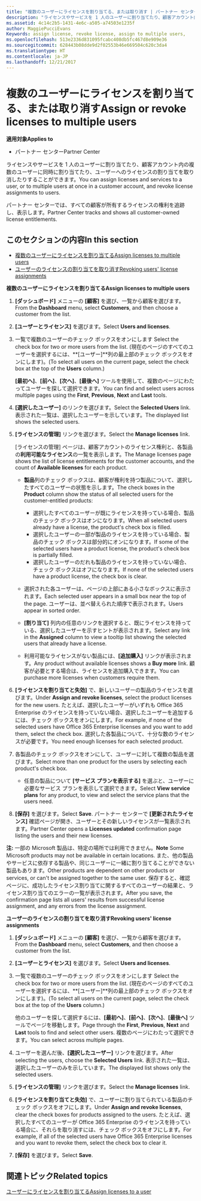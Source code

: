 ```yaml
---
title: "複数のユーザーにライセンスを割り当てる、または取り消す | パートナー センター"
description: "ライセンスやサービスを 1 人のユーザーに割り当てたり、顧客アカウント内の複数のユーザーに同時に割り当てたり、ユーザーへのライセンスの割り当てを取り消したりすることができます。"
ms.assetid: 4c14c2b5-1431-4e6c-a505-a74503e1235f
author: MaggiePucciEvans
Keywords: assign license, revoke license, assign to multiple users,
ms.openlocfilehash: 513e2336d831095fcabc408db5fc467d8e909e36
ms.sourcegitcommit: 628443b08dde9d2f02553b46e669504c620c3da4
ms.translationtype: HT
ms.contentlocale: ja-JP
ms.lasthandoff: 12/21/2017
---
```

# <a name="assign-or-revoke-licenses-to-multiple-users"></a><span data-ttu-id="a67a8-103">複数のユーザーにライセンスを割り当てる、または取り消す</span><span class="sxs-lookup"><span data-stu-id="a67a8-103">Assign or revoke licenses to multiple users</span></span>

**<span data-ttu-id="a67a8-104">適用対象</span><span class="sxs-lookup"><span data-stu-id="a67a8-104">Applies to</span></span>**

-  <span data-ttu-id="a67a8-105">パートナー センター</span><span class="sxs-lookup"><span data-stu-id="a67a8-105">Partner Center</span></span>

<span data-ttu-id="a67a8-106">ライセンスやサービスを 1 人のユーザーに割り当てたり、顧客アカウント内の複数のユーザーに同時に割り当てたり、ユーザーへのライセンスの割り当てを取り消したりすることができます。</span><span class="sxs-lookup"><span data-stu-id="a67a8-106">You can assign licenses and services to a user, or to multiple users at once in a customer account, and revoke license assignments to users.</span></span>

<span data-ttu-id="a67a8-107">パートナー センターでは、すべての顧客が所有するライセンスの権利を追跡し、表示します。</span><span class="sxs-lookup"><span data-stu-id="a67a8-107">Partner Center tracks and shows all customer-owned license entitlements.</span></span>

## <a name="in-this-section"></a><span data-ttu-id="a67a8-108">このセクションの内容</span><span class="sxs-lookup"><span data-stu-id="a67a8-108">In this section</span></span>


-   [<span data-ttu-id="a67a8-109">複数のユーザーにライセンスを割り当てる</span><span class="sxs-lookup"><span data-stu-id="a67a8-109">Assign licenses to multiple users</span></span>](#assign-licenses-to-groups)
-   [<span data-ttu-id="a67a8-110">ユーザーのライセンスの割り当てを取り消す</span><span class="sxs-lookup"><span data-stu-id="a67a8-110">Revoking users' license assignments</span></span>](#revoking-licenses)

<a href="" id="assign-licenses-to-groups"></a>
<span data-ttu-id="a67a8-111">**複数のユーザーにライセンスを割り当てる**</span><span class="sxs-lookup"><span data-stu-id="a67a8-111">**Assign licenses to multiple users**</span></span>

1.  <span data-ttu-id="a67a8-112">**[ダッシュボード]** メニューの **[顧客]** を選び、一覧から顧客を選びます。</span><span class="sxs-lookup"><span data-stu-id="a67a8-112">From the **Dashboard** menu, select **Customers**, and then choose a customer from the list.</span></span>
2.  <span data-ttu-id="a67a8-113">**[ユーザーとライセンス]** を選びます。</span><span class="sxs-lookup"><span data-stu-id="a67a8-113">Select **Users and licenses**.</span></span>
3.  <span data-ttu-id="a67a8-114">一覧で複数のユーザーのチェック ボックスをオンにします </span><span class="sxs-lookup"><span data-stu-id="a67a8-114">Select the check box for two or more users from the list.</span></span> <span data-ttu-id="a67a8-115">(現在のページのすべてのユーザーを選択するには、**[ユーザー]**列の最上部のチェック ボックスをオンにします)。</span><span class="sxs-lookup"><span data-stu-id="a67a8-115">(To select all users on the current page, select the check box at the top of the **Users** column.)</span></span>

    <span data-ttu-id="a67a8-116">**[最初へ]**、**[前へ]**、**[次へ]**、**[最後へ]** ツールを使用して、複数のページにわたってユーザーを探して選択できます。</span><span class="sxs-lookup"><span data-stu-id="a67a8-116">You can find and select users across multiple pages using the **First**, **Previous**, **Next** and **Last** tools.</span></span>

4.  <span data-ttu-id="a67a8-117">**[選択したユーザー]** のリンクを選びます。</span><span class="sxs-lookup"><span data-stu-id="a67a8-117">Select the **Selected Users** link.</span></span> <span data-ttu-id="a67a8-118">表示された一覧は、選択したユーザーを示しています。</span><span class="sxs-lookup"><span data-stu-id="a67a8-118">The displayed list shows the selected users.</span></span>
5.  <span data-ttu-id="a67a8-119">**[ライセンスの管理]** リンクを選びます。</span><span class="sxs-lookup"><span data-stu-id="a67a8-119">Select the **Manage licenses** link.</span></span>

    <span data-ttu-id="a67a8-120">[ライセンスの管理] ページは、顧客アカウントのライセンス権利と、各製品の**利用可能なライセンス**の一覧を表示します。</span><span class="sxs-lookup"><span data-stu-id="a67a8-120">The Manage licenses page shows the list of license entitlements for the customer accounts, and the count of **Available licenses** for each product.</span></span>

    -   <span data-ttu-id="a67a8-121">**製品**列のチェック ボックスは、顧客が権利を持つ製品について、選択したすべてのユーザーの状態を示します。</span><span class="sxs-lookup"><span data-stu-id="a67a8-121">The check boxes in the **Product** column show the status of all selected users for the customer-entitled products:</span></span>

        -   <span data-ttu-id="a67a8-122">選択したすべてのユーザーが既にライセンスを持っている場合、製品のチェック ボックスはオンになります。</span><span class="sxs-lookup"><span data-stu-id="a67a8-122">When all selected users already have a license, the product's check box is filled.</span></span>
        -   <span data-ttu-id="a67a8-123">選択したユーザーの一部が製品のライセンスを持っている場合、製品のチェック ボックスは部分的にオンになります。</span><span class="sxs-lookup"><span data-stu-id="a67a8-123">If some of the selected users have a product license, the product's check box is partially filled.</span></span>
        -   <span data-ttu-id="a67a8-124">選択したユーザーのだれも製品のライセンスを持っていない場合、チェック ボックスはオフになります。</span><span class="sxs-lookup"><span data-stu-id="a67a8-124">If none of the selected users have a product license, the check box is clear.</span></span>
    -   <span data-ttu-id="a67a8-125">選択された各ユーザーは、ページの上部にある小さなボックスに表示されます。</span><span class="sxs-lookup"><span data-stu-id="a67a8-125">Each selected user appears in a small box near the top of the page.</span></span> <span data-ttu-id="a67a8-126">ユーザーは、並べ替えられた順序で表示されます。</span><span class="sxs-lookup"><span data-stu-id="a67a8-126">Users appear in sorted order.</span></span>

    -   <span data-ttu-id="a67a8-127">**[割り当て]** 列内の任意のリンクを選択すると、既にライセンスを持っている、選択したユーザーを示すヒントが表示されます。</span><span class="sxs-lookup"><span data-stu-id="a67a8-127">Select any link in the **Assigned** column to view a tooltip list showing the selected users that already have a license.</span></span>

    -   <span data-ttu-id="a67a8-128">利用可能なライセンスがない製品には、**[追加購入]** リンクが表示されます。</span><span class="sxs-lookup"><span data-stu-id="a67a8-128">Any product without available licenses shows a **Buy more** link.</span></span> <span data-ttu-id="a67a8-129">顧客が必要とする場合は、ライセンスを追加購入できます。</span><span class="sxs-lookup"><span data-stu-id="a67a8-129">You can purchase more licenses when customers require them.</span></span>

6.  <span data-ttu-id="a67a8-130">**[ライセンスを割り当てと失効]** で、新しいユーザーの製品のライセンスを選びます。</span><span class="sxs-lookup"><span data-stu-id="a67a8-130">Under **Assign and revoke licenses**, select the product licenses for the new users.</span></span> <span data-ttu-id="a67a8-131">たとえば、選択したユーザーがいずれも Office 365 Enterprise のライセンスを持っていない場合、選択したユーザーを追加するには、チェック ボックスをオンにします。</span><span class="sxs-lookup"><span data-stu-id="a67a8-131">For example, if none of the selected users have Office 365 Enterprise licenses and you want to add them, select the check box.</span></span> <span data-ttu-id="a67a8-132">選択した各製品について、十分な数のライセンスが必要です。</span><span class="sxs-lookup"><span data-stu-id="a67a8-132">You need enough licenses for each selected product.</span></span>
7.  <span data-ttu-id="a67a8-133">各製品のチェック ボックスをオンにして、ユーザーに対して複数の製品を選びます。</span><span class="sxs-lookup"><span data-stu-id="a67a8-133">Select more than one product for the users by selecting each product's check box.</span></span>
    -   <span data-ttu-id="a67a8-134">任意の製品について **[サービス プランを表示する]** を選ぶと、ユーザーに必要なサービス プランを表示して選択できます。</span><span class="sxs-lookup"><span data-stu-id="a67a8-134">Select **View service plans** for any product, to view and select the service plans that the users need.</span></span>

8.  <span data-ttu-id="a67a8-135">**[保存]** を選びます。</span><span class="sxs-lookup"><span data-stu-id="a67a8-135">Select **Save**.</span></span> <span data-ttu-id="a67a8-136">パートナー センターで **[更新されたライセンス]** 確認ページが開き、ユーザーとその新しいライセンスが一覧表示されます。</span><span class="sxs-lookup"><span data-stu-id="a67a8-136">Partner Center opens a **Licenses updated** confirmation page listing the users and their new licenses.</span></span>

<span data-ttu-id="a67a8-137">**注:** 一部の Microsoft 製品は、特定の場所では利用できません。</span><span class="sxs-lookup"><span data-stu-id="a67a8-137">**Note**  Some Microsoft products may not be available in certain locations.</span></span> <span data-ttu-id="a67a8-138">また、他の製品やサービスに依存する製品や、同じユーザーに一緒に割り当てることができない製品もあります。</span><span class="sxs-lookup"><span data-stu-id="a67a8-138">Other products are dependent on other products or services, or can't be assigned together to the same user.</span></span> <span data-ttu-id="a67a8-139">保存すると、確認ページに、成功したライセンス割り当てに関するすべてのユーザーの結果と、ライセンス割り当てのエラーの一覧が表示されます。</span><span class="sxs-lookup"><span data-stu-id="a67a8-139">After you save, the confirmation page lists all users' results from successful license assignment, and any errors from the license assignment.</span></span>

 

<a href="" id="revoking-licenses"></a>
<span data-ttu-id="a67a8-140">**ユーザーのライセンスの割り当てを取り消す**</span><span class="sxs-lookup"><span data-stu-id="a67a8-140">**Revoking users' license assignments**</span></span>

1.  <span data-ttu-id="a67a8-141">**[ダッシュボード]** メニューの **[顧客]** を選び、一覧から顧客を選びます。</span><span class="sxs-lookup"><span data-stu-id="a67a8-141">From the **Dashboard** menu, select **Customers**, and then choose a customer from the list.</span></span>
2.  <span data-ttu-id="a67a8-142">**[ユーザーとライセンス]** を選びます。</span><span class="sxs-lookup"><span data-stu-id="a67a8-142">Select **Users and licenses**.</span></span>
3.  <span data-ttu-id="a67a8-143">一覧で複数のユーザーのチェック ボックスをオンにします </span><span class="sxs-lookup"><span data-stu-id="a67a8-143">Select the check box for two or more users from the list.</span></span> <span data-ttu-id="a67a8-144">(現在のページのすべてのユーザーを選択するには、**[ユーザー]**列の最上部のチェック ボックスをオンにします)。</span><span class="sxs-lookup"><span data-stu-id="a67a8-144">(To select all users on the current page, select the check box at the top of the **Users** column.)</span></span>

    <span data-ttu-id="a67a8-145">他のユーザーを探して選択するには、**[最初へ]**、**[前へ]**、**[次へ]**、**[最後へ]** ツールでページを移動します。</span><span class="sxs-lookup"><span data-stu-id="a67a8-145">Page through the **First**, **Previous**, **Next** and **Last** tools to find and select other users.</span></span> <span data-ttu-id="a67a8-146">複数のページにわたって選択できます。</span><span class="sxs-lookup"><span data-stu-id="a67a8-146">You can select across multiple pages.</span></span>

4.  <span data-ttu-id="a67a8-147">ユーザーを選んだ後、**[選択したユーザー]** リンクを選びます。</span><span class="sxs-lookup"><span data-stu-id="a67a8-147">After selecting the users, choose the **Selected Users** link.</span></span> <span data-ttu-id="a67a8-148">表示された一覧は、選択したユーザーのみを示しています。</span><span class="sxs-lookup"><span data-stu-id="a67a8-148">The displayed list shows only the selected users.</span></span>
5.  <span data-ttu-id="a67a8-149">**[ライセンスの管理]** リンクを選びます。</span><span class="sxs-lookup"><span data-stu-id="a67a8-149">Select the **Manage licenses** link.</span></span>
6.  <span data-ttu-id="a67a8-150">**[ライセンスを割り当てと失効]** で、ユーザーに割り当てられている製品のチェック ボックスをオフにします。</span><span class="sxs-lookup"><span data-stu-id="a67a8-150">Under **Assign and revoke licenses**, clear the check boxes for products assigned to the users.</span></span> <span data-ttu-id="a67a8-151">たとえば、選択したすべてのユーザーが Office 365 Enterprise のライセンスを持っている場合に、それらを取り消すには、チェック ボックスをオフにします。</span><span class="sxs-lookup"><span data-stu-id="a67a8-151">For example, if all of the selected users have Office 365 Enterprise licenses and you want to revoke them, select the check box to clear it.</span></span>
7.  <span data-ttu-id="a67a8-152">**[保存]** を選びます。</span><span class="sxs-lookup"><span data-stu-id="a67a8-152">Select **Save**.</span></span>

## <a name="related-topics"></a><span data-ttu-id="a67a8-153">関連トピック</span><span class="sxs-lookup"><span data-stu-id="a67a8-153">Related topics</span></span>


[<span data-ttu-id="a67a8-154">ユーザーにライセンスを割り当てる</span><span class="sxs-lookup"><span data-stu-id="a67a8-154">Assign licenses to a user</span></span>](assign-licenses-to-users.md)

 

 



